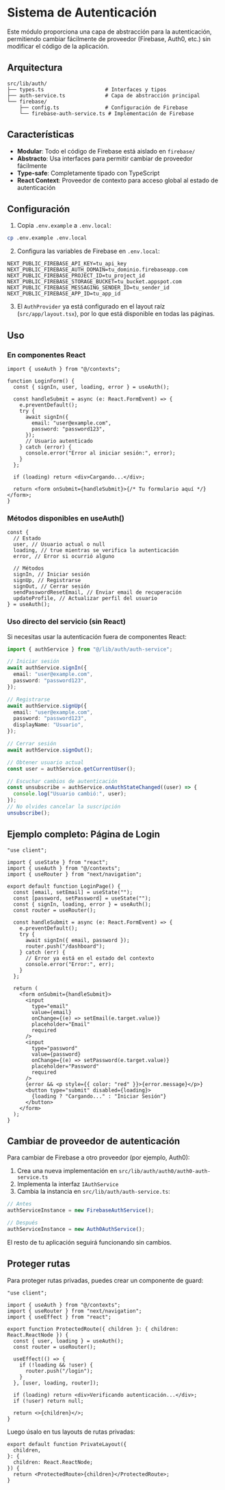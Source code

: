 # Sistema de Autenticación

Este módulo proporciona una capa de abstracción para la autenticación, permitiendo cambiar fácilmente de proveedor (Firebase, Auth0, etc.) sin modificar el código de la aplicación.

## Arquitectura

```
src/lib/auth/
├── types.ts                    # Interfaces y tipos
├── auth-service.ts             # Capa de abstracción principal
└── firebase/
    ├── config.ts               # Configuración de Firebase
    └── firebase-auth-service.ts # Implementación de Firebase
```

## Características

- **Modular**: Todo el código de Firebase está aislado en `firebase/`
- **Abstracto**: Usa interfaces para permitir cambiar de proveedor fácilmente
- **Type-safe**: Completamente tipado con TypeScript
- **React Context**: Proveedor de contexto para acceso global al estado de autenticación

## Configuración

1. Copia `.env.example` a `.env.local`:

```bash
cp .env.example .env.local
```

2. Configura las variables de Firebase en `.env.local`:

```env
NEXT_PUBLIC_FIREBASE_API_KEY=tu_api_key
NEXT_PUBLIC_FIREBASE_AUTH_DOMAIN=tu_dominio.firebaseapp.com
NEXT_PUBLIC_FIREBASE_PROJECT_ID=tu_project_id
NEXT_PUBLIC_FIREBASE_STORAGE_BUCKET=tu_bucket.appspot.com
NEXT_PUBLIC_FIREBASE_MESSAGING_SENDER_ID=tu_sender_id
NEXT_PUBLIC_FIREBASE_APP_ID=tu_app_id
```

3. El `AuthProvider` ya está configurado en el layout raíz (`src/app/layout.tsx`), por lo que está disponible en todas las páginas.

## Uso

### En componentes React

```tsx
import { useAuth } from "@/contexts";

function LoginForm() {
  const { signIn, user, loading, error } = useAuth();

  const handleSubmit = async (e: React.FormEvent) => {
    e.preventDefault();
    try {
      await signIn({
        email: "user@example.com",
        password: "password123",
      });
      // Usuario autenticado
    } catch (error) {
      console.error("Error al iniciar sesión:", error);
    }
  };

  if (loading) return <div>Cargando...</div>;

  return <form onSubmit={handleSubmit}>{/* Tu formulario aquí */}</form>;
}
```

### Métodos disponibles en useAuth()

```tsx
const {
  // Estado
  user, // Usuario actual o null
  loading, // true mientras se verifica la autenticación
  error, // Error si ocurrió alguno

  // Métodos
  signIn, // Iniciar sesión
  signUp, // Registrarse
  signOut, // Cerrar sesión
  sendPasswordResetEmail, // Enviar email de recuperación
  updateProfile, // Actualizar perfil del usuario
} = useAuth();
```

### Uso directo del servicio (sin React)

Si necesitas usar la autenticación fuera de componentes React:

```ts
import { authService } from "@/lib/auth/auth-service";

// Iniciar sesión
await authService.signIn({
  email: "user@example.com",
  password: "password123",
});

// Registrarse
await authService.signUp({
  email: "user@example.com",
  password: "password123",
  displayName: "Usuario",
});

// Cerrar sesión
await authService.signOut();

// Obtener usuario actual
const user = authService.getCurrentUser();

// Escuchar cambios de autenticación
const unsubscribe = authService.onAuthStateChanged((user) => {
  console.log("Usuario cambió:", user);
});
// No olvides cancelar la suscripción
unsubscribe();
```

## Ejemplo completo: Página de Login

```tsx
"use client";

import { useState } from "react";
import { useAuth } from "@/contexts";
import { useRouter } from "next/navigation";

export default function LoginPage() {
  const [email, setEmail] = useState("");
  const [password, setPassword] = useState("");
  const { signIn, loading, error } = useAuth();
  const router = useRouter();

  const handleSubmit = async (e: React.FormEvent) => {
    e.preventDefault();
    try {
      await signIn({ email, password });
      router.push("/dashboard");
    } catch (err) {
      // Error ya está en el estado del contexto
      console.error("Error:", err);
    }
  };

  return (
    <form onSubmit={handleSubmit}>
      <input
        type="email"
        value={email}
        onChange={(e) => setEmail(e.target.value)}
        placeholder="Email"
        required
      />
      <input
        type="password"
        value={password}
        onChange={(e) => setPassword(e.target.value)}
        placeholder="Password"
        required
      />
      {error && <p style={{ color: "red" }}>{error.message}</p>}
      <button type="submit" disabled={loading}>
        {loading ? "Cargando..." : "Iniciar Sesión"}
      </button>
    </form>
  );
}
```

## Cambiar de proveedor de autenticación

Para cambiar de Firebase a otro proveedor (por ejemplo, Auth0):

1. Crea una nueva implementación en `src/lib/auth/auth0/auth0-auth-service.ts`
2. Implementa la interfaz `IAuthService`
3. Cambia la instancia en `src/lib/auth/auth-service.ts`:

```ts
// Antes
authServiceInstance = new FirebaseAuthService();

// Después
authServiceInstance = new Auth0AuthService();
```

El resto de tu aplicación seguirá funcionando sin cambios.

## Proteger rutas

Para proteger rutas privadas, puedes crear un componente de guard:

```tsx
"use client";

import { useAuth } from "@/contexts";
import { useRouter } from "next/navigation";
import { useEffect } from "react";

export function ProtectedRoute({ children }: { children: React.ReactNode }) {
  const { user, loading } = useAuth();
  const router = useRouter();

  useEffect(() => {
    if (!loading && !user) {
      router.push("/login");
    }
  }, [user, loading, router]);

  if (loading) return <div>Verificando autenticación...</div>;
  if (!user) return null;

  return <>{children}</>;
}
```

Luego úsalo en tus layouts de rutas privadas:

```tsx
export default function PrivateLayout({
  children,
}: {
  children: React.ReactNode;
}) {
  return <ProtectedRoute>{children}</ProtectedRoute>;
}
```
